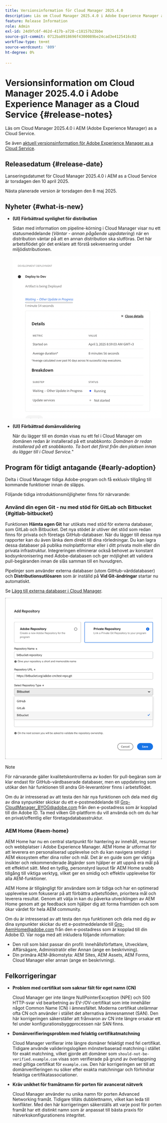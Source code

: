 ```yaml
---
title: Versionsinformation för Cloud Manager 2025.4.0
description: Läs om Cloud Manager 2025.4.0 i Adobe Experience Manager as a Cloud Service.
feature: Release Information
role: Admin
exl-id: 24d9fc6f-462d-417b-a728-c18157b23bbe
source-git-commit: 0712ba8918696f4300089be24cad3e4125416c02
workflow-type: tm+mt
source-wordcount: '809'
ht-degree: 0%

---
```


# Versionsinformation om Cloud Manager 2025.4.0 i Adobe Experience Manager as a Cloud Service {#release-notes}

<!-- https://wiki.corp.adobe.com/display/DMSArchitecture/Cloud+Manager+2025.03.0+Release -->

Läs om Cloud Manager 2025.4.0 i AEM (Adobe Experience Manager) as a Cloud Service.


Se även [aktuell versionsinformation för Adobe Experience Manager as a Cloud Service](/help/release-notes/release-notes-cloud/release-notes-current.md).

## Releasedatum {#release-date}

Lanseringsdatumet för Cloud Manager 2025.4.0 i AEM as a Cloud Service är torsdagen den 10 april 2025.

Nästa planerade version är torsdagen den 8 maj 2025.

## Nyheter {#what-is-new}

* **(UI) Förbättrad synlighet för distribution**

  Sidan med information om pipeline-körning i Cloud Manager visar nu ett statusmeddelande (*Väntar - annan pågående uppdatering*) när en distribution väntar på att en annan distribution ska slutföras. Det här arbetsflödet gör det enklare att förstå sekvensering under miljödistributionen.  <!-- CMGR-66890 -->

  ![Dialogrutan för utvecklingsdistribution med detaljer och uppdelning](/help/implementing/cloud-manager/release-notes/assets/dev-deployment.png)

* **(UI) Förbättrad domänvalidering**

  När du lägger till en domän visas nu ett fel i Cloud Manager om domänen redan är installerad på ett snabbkonto: *Domänen är redan installerad på ett snabbkonto. Ta bort det först från den platsen innan du lägger till i Cloud Service.*&quot;

## Program för tidigt antagande {#early-adoption}

Delta i Cloud Manager tidiga Adobe-program och få exklusiv tillgång till kommande funktioner innan de släpps.

Följande tidiga introduktionsmöjligheter finns för närvarande:

### Använd din egen Git - nu med stöd för GitLab och Bitbucket {#gitlab-bitbucket}

<!-- BOTH CS & AMS -->

Funktionen **Hämta egen Git** har utökats med stöd för externa databaser, som GitLab och Bitbucket. Det nya stödet är utöver det stöd som redan finns för privata och företags GitHub-databaser. När du lägger till dessa nya rapporter kan du även länka dem direkt till dina rörledningar. Du kan lagra dessa databaser på publika molnplattformar eller i ditt privata moln eller din privata infrastruktur. Integreringen eliminerar också behovet av konstant kodsynkronisering med Adobe-databasen och ger möjlighet att validera pull-begäranden innan de slås samman till en huvudgren.

Pipelinjer som använder externa databaser (utom GitHub-värddatabaser) och **Distributionsutlösaren** som är inställd på **Vid Git-ändringar** startar nu automatiskt.

Se [Lägg till externa databaser i Cloud Manager](/help/implementing/cloud-manager/managing-code/external-repositories.md).

![Dialogrutan Lägg till databas](/help/implementing/cloud-manager/release-notes/assets/repositories-add-release-notes.png)

>[!NOTE]
>
>För närvarande gäller kvalitetskontrollerna av koden för pull-begäran som är klar endast för GitHub-värdbaserade databaser, men en uppdatering som utökar den här funktionen till andra Git-leverantörer finns i arbetsflödet.

Om du är intresserad av att testa den här nya funktionen och dela med dig av dina synpunkter skickar du ett e-postmeddelande till [Grp-CloudManager_BYOG@adobe.com](mailto:grp-cloudmanager_byog@adobe.com) från den e-postadress som är kopplad till din Adobe ID. Ta med vilken Git-plattform du vill använda och om du har en privat/offentlig eller företagsdatabasstruktur.

### AEM Home {#aem-home}

AEM Home har nu en central startpunkt för hantering av innehåll, resurser och webbplatser i Adobe Experience Manager. AEM Home är utformat för att leverera en personaliserad upplevelse och du kan navigera smidigt i AEM ekosystem efter dina roller och mål. Det är en guide som ger viktiga insikter och rekommenderade åtgärder som hjälper er att uppnå era mål på ett effektivt sätt. Med en tydlig, personstyrd layout får AEM Home snabb tillgång till viktiga verktyg, vilket ger en smidig och effektiv upplevelse för alla AEM-funktioner.

AEM Home är tillgängligt för användare som är tidiga och har en optimerad upplevelse som fokuserar på att förbättra arbetsflöden, prioritera mål och leverera resultat. Genom att välja in kan du påverka utvecklingen av AEM Home genom att ge feedback som hjälper dig att forma framtiden och som ökar värdet för hela AEM community.

Om du är intresserad av att testa den nya funktionen och dela med dig av dina synpunkter skickar du ett e-postmeddelande till [Grp-AemHome@adobe.com](mailto:Grp-AemHome@adobe.com) från den e-postadress som är kopplad till din Adobe ID. Var noga med att inkludera följande information:

* Den roll som bäst passar din profil: Innehållsförfattare, Utvecklare, Affärsägare, Administratör eller Annan (ange en beskrivning).
* Din primära AEM-åtkomstyta: AEM Sites, AEM Assets, AEM Forms, Cloud Manager eller annan (ange en beskrivning).

## Felkorrigeringar

* **Problem med certifikat som saknar fält för eget namn (CN)**

  Cloud Manager ger inte längre NullPointerException (NPE) och 500 HTTP-svar vid bearbetning av EV-/OV-certifikat som inte innehåller något Common Name (CN) i ämnesfältet. Moderna certifikat utelämnar ofta CN och använder i stället det alternativa ämnesnamnet (SAN). Den här korrigeringen säkerställer att frånvaron av CN inte längre orsakar ett fel under konfigurationsbyggprocessen när SAN finns. <!-- CMGR-67548 -->

* **Domänverifieringsproblem med felaktig certifikatmatchning**

  Cloud Manager verifierar inte längre domäner felaktigt med fel certifikat. Tidigare använde valideringslogiken mönsterbaserad matchning i stället för exakt matchning, vilket gjorde att domäner som `should-not-be-verified.example.com` visas som verifierade på grund av överlappning med giltiga certifikat för `example.com`. Den här korrigeringen ser till att domänverifieringen nu söker efter exakta matchningar och förhindrar felaktiga certifikatassociationer. <!-- CMGR-67225 -->

* **Kräv unikhet för framåtnamn för porten för avancerat nätverk**

  Cloud Manager använder nu unika namn för porten Advanced Networking framåt. Tidigare tilläts dubblettnamn, vilket kan leda till konflikter. Med den här korrigeringen säkerställs att varje post för porten framåt har ett distinkt namn som är anpassat till bästa praxis för nätverkskonfigurationens integritet. <!-- CMGR-67082 -->


<!-- ## Known issues {#known-issues} -->

